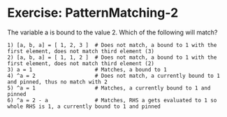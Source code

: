 # Exercise: PatternMatching-2

The variable a is bound to the value 2. Which of the following will match?

```
1) [a, b, a] = [ 1, 2, 3 ]  # Does not match, a bound to 1 with the first element, does not match third element (3)
2) [a, b, a] = [ 1, 1, 2 ]  # Does not match, a bound to 1 with the first element, does not match third element (2)
3) a = 1                    # Matches, a bound to 1
4) ^a = 2                   # Does not match, a currently bound to 1 and pinned, thus no match with 2
5) ^a = 1                   # Matches, a currently bound to 1 and pinned
6) ^a = 2 - a               # Matches, RHS a gets evaluated to 1 so whole RHS is 1, a currently bound to 1 and pinned
```